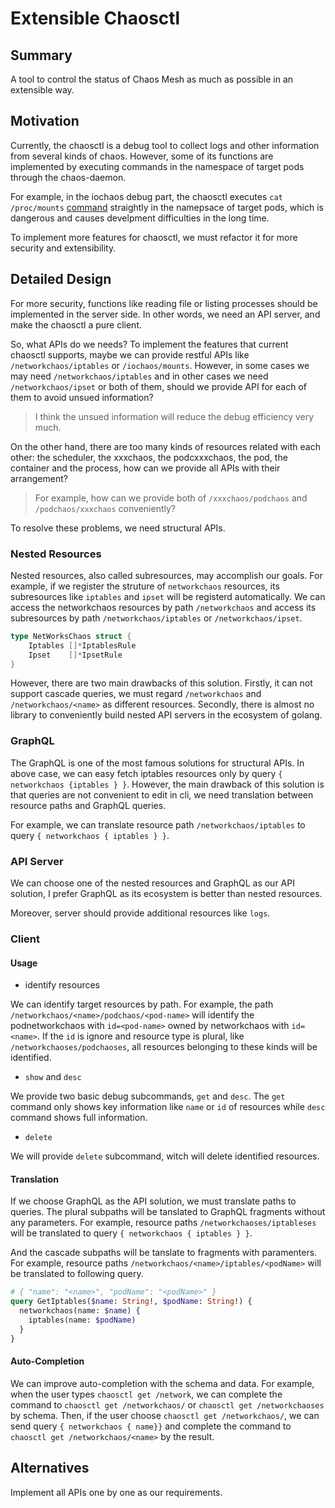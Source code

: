 # Extensible Chaosctl

## Summary

A tool to control the status of Chaos Mesh as much as possible in an extensible
way.

## Motivation

Currently, the chaosctl is a debug tool to collect logs and other information
from several kinds of chaos. However, some of its functions are implemented by
executing commands in the namespace of target pods through the chaos-daemon.

For example, in the iochaos debug part, the chaosctl executes `cat /proc/mounts`
[command](https://github.com/chaos-mesh/chaos-mesh/blob/4b8fb5ba1518fda0d144c8df9239dcb0381ff485/pkg/chaosctl/debug/iochaos/iochaos.go#L54)
straightly in the namepsace of target pods, which is dangerous and causes
develpment difficulties in the long time.

To implement more features for chaosctl, we must refactor it for more security
and extensibility.

## Detailed Design

For more security, functions like reading file or listing processes should be
implemented in the server side. In other words, we need an API server, and make
the chaosctl a pure client.

So, what APIs do we needs? To implement the features that current chaosctl
supports, maybe we can provide restful APIs like `/networkchaos/iptables` or
`/iochaos/mounts`. However, in some cases we may need `/networkchaos/iptables`
and in other cases we need `/networkchaos/ipset` or both of them, should we
provide API for each of them to avoid unsued information?

> I think the unsued information will reduce the debug efficiency very much.

On the other hand, there are too many kinds of resources related with each
other: the scheduler, the xxxchaos, the podcxxxchaos, the pod, the container and
the process, how can we provide all APIs with their arrangement?

> For example, how can we provide both of `/xxxchaos/podchaos` and
> `/podchaos/xxxchaos` conveniently?

To resolve these problems, we need structural APIs.

### Nested Resources

Nested resources, also called subresources, may accomplish our goals. For
example, if we register the struture of `networkchaos` resources, its
subresources like `iptables` and `ipset` will be registerd automatically. We can
access the networkchaos resources by path `/networkchaos` and access its
subresources by path `/networkchaos/iptables` or `/networkchaos/ipset`.

```go
type NetWorksChaos struct {
    Iptables []*IptablesRule
    Ipset    []*IpsetRule
}
```

However, there are two main drawbacks of this solution. Firstly, it can not
support cascade queries, we must regard `/networkchaos` and
`/networkchaos/<name>` as different resources. Secondly, there is almost no
library to conveniently build nested API servers in the ecosystem of golang.

### GraphQL

The GraphQL is one of the most famous solutions for structural APIs. In above
case, we can easy fetch iptables resources only by query `{ networkchaos
{iptables } }`. However, the main drawback of this solution is that queries are
not convenient to edit in cli, we need translation between resource paths and
GraphQL queries.

For example, we can translate resource path `/networkchaos/iptables` to query
`{ networkchaos { iptables } }`.

### API Server

We can choose one of the nested resources and GraphQL as our API solution, I
prefer GraphQL as its ecosystem is better than nested resources.

Moreover, server should provide additional resources like `logs`.

### Client

#### Usage

- identify resources

We can identify target resources by path. For example, the path
`/networkchaos/<name>/podchaos/<pod-name>` will identify the podnetworkchaos
with `id=<pod-name>` owned by networkchaos with `id=<name>`. If the `id` is
ignore and resource type is plural, like `/networkchaoses/podchaoses`, all
resources belonging to these kinds will be identified.

- `show` and `desc`

We provide two basic debug subcommands, `get` and `desc`. The `get` command only
shows key information like `name` or `id` of resources while `desc` command
shows full information.

- `delete`

We will provide `delete` subcommand, witch will delete identified resources.

#### Translation

If we choose GraphQL as the API solution, we must translate paths to queries.
The plural subpaths will be tanslated to GraphQL fragments without any
parameters. For example, resource paths `/networkchaoses/iptableses` will be
translated to query `{ networkchaos { iptables } }`.

And the cascade subpaths will be tanslate to fragments with paramenters. For
example, resource paths `/networkchaos/<name>/iptables/<podName>` will be
translated to following query.

```GraphQL
# { "name": "<name>", "podName": "<podName>" }
query GetIptables($name: String!, $podName: String!) {
  networkchaos(name: $name) {
    iptables(name: $podName)
  }
}
```

#### Auto-Completion

We can improve auto-completion with the schema and data. For example, when the
user types `chaosctl get /network`, we can complete the command to `chaosctl get
/networkchaos/` or `chaosctl get /networkchaoses` by schema. Then, if the user
choose `chaosctl get /networkchaos/`, we can send query
`{ networkchaos { name}}` and complete the command to
`chaosctl get /networkchaos/<name>` by the result.

## Alternatives

Implement all APIs one by one as our requirements.
